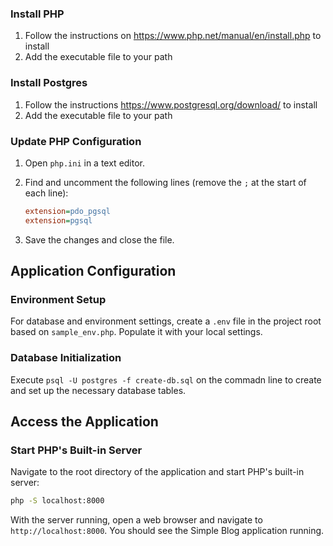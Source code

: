 ### Install PHP
1. Follow the instructions on https://www.php.net/manual/en/install.php to install
2. Add the executable file to your path

### Install Postgres
1. Follow the instructions https://www.postgresql.org/download/ to install
2. Add the executable file to your path

### Update PHP Configuration
1. Open `php.ini` in a text editor.
2. Find and uncomment the following lines (remove the `;` at the start of each line):

    ```ini
    extension=pdo_pgsql
    extension=pgsql
    ```

3. Save the changes and close the file.

## Application Configuration

### Environment Setup

For database and environment settings, create a `.env` file in the project root based on `sample_env.php`. Populate it with your local settings.

### Database Initialization

Execute `psql -U postgres -f create-db.sql` on the commadn line to create and set up the necessary database tables.

## Access the Application

### Start PHP's Built-in Server

Navigate to the root directory of the application and start PHP's built-in server:

```bash
php -S localhost:8000
```

With the server running, open a web browser and navigate to `http://localhost:8000`. You should see the Simple Blog application running.